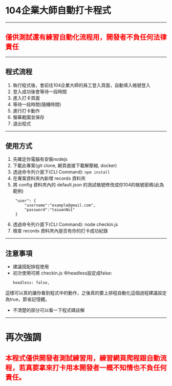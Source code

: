 # 104企業大師自動打卡程式
-----------
## <font color=red>僅供測試還有練習自動化流程用，開發者不負任何法律責任</font>
-----------
## 程式流程

1. 執行程式後，會前往104企業大師的員工登入頁面，自動填入帳號登入
2. 登入成功後會等待一段時間
3. 進入打卡頁面
4. 等待一段時間(隨機時間)
5. 進行打卡動作
6. 螢幕截圖並保存
7. 退出程式


------
## 使用方式
1. 先確定你電腦有安裝nodejs
2. 下載此專案(git clone, 網頁直接下載解壓縮, docker)
3. 透過命令列介面下(CLI Command):
    ``` npm install ```
4. 在專案資料夾內新增 records 資料夾
5. 將 config 資料夾內的 default.json 的測試帳號修改成你104的帳號密碼(此為範例)
   ```
    "user": {
        "username":"example@gmail.com",
        "password":"taiwanNo1"
    }
   ```
6. 透過命令列介面下(CLI Command): node checkin.js
7. 檢查 records 資料夾內是否有你的打卡成功紀錄
-----------
## 注意事項
* 建議搭配排程使用
* 初次使用可將 checkin.js 中headless設定成false:
  ```
  headless: false,
  ```
這樣可以真的讓你看到程式中的動作，之後真的要上排程自動化這個過程建議設定為true，節省記憶體。
* 不清楚的部分可以看一下程式碼註解

-----------
# 再次強調
## <font color=red>本程式僅供開發者測試練習用，練習網頁爬程跟自動流程，若真要拿來打卡用本開發者一概不知情也不負任何責任。</font>